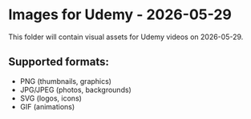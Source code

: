 # Images for Udemy - 2026-05-29

This folder will contain visual assets for Udemy videos on 2026-05-29.

## Supported formats:
- PNG (thumbnails, graphics)
- JPG/JPEG (photos, backgrounds)
- SVG (logos, icons)
- GIF (animations)
